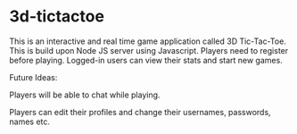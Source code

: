 # 3d-tictactoe
This is an interactive and real time game application called 3D Tic-Tac-Toe. This is build upon Node JS server using Javascript. 
Players need to register before playing. Logged-in users can view their stats and start new games. 

Future Ideas:

Players will be able to chat while playing. 

Players can edit their profiles and change their usernames, passwords, names etc. 

